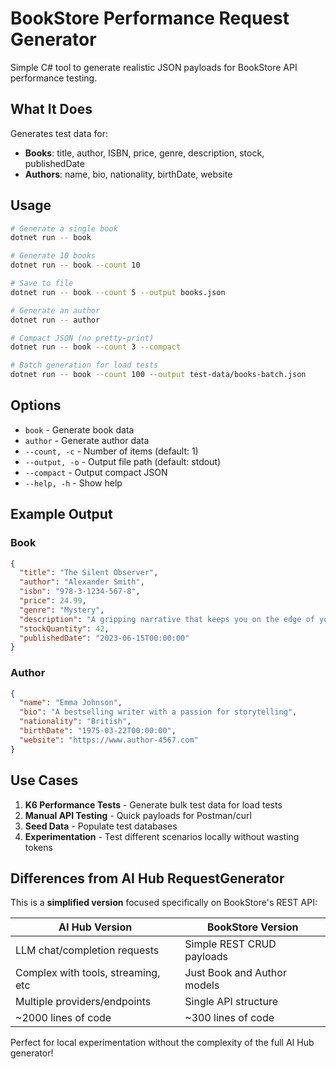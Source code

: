 # BookStore Performance Request Generator

Simple C# tool to generate realistic JSON payloads for BookStore API performance testing.

## What It Does

Generates test data for:

- **Books**: title, author, ISBN, price, genre, description, stock, publishedDate
- **Authors**: name, bio, nationality, birthDate, website

## Usage

```bash
# Generate a single book
dotnet run -- book

# Generate 10 books
dotnet run -- book --count 10

# Save to file
dotnet run -- book --count 5 --output books.json

# Generate an author
dotnet run -- author

# Compact JSON (no pretty-print)
dotnet run -- book --count 3 --compact

# Batch generation for load tests
dotnet run -- book --count 100 --output test-data/books-batch.json
```

## Options

- `book` - Generate book data
- `author` - Generate author data
- `--count, -c` - Number of items (default: 1)
- `--output, -o` - Output file path (default: stdout)
- `--compact` - Output compact JSON
- `--help, -h` - Show help

## Example Output

### Book

```json
{
  "title": "The Silent Observer",
  "author": "Alexander Smith",
  "isbn": "978-3-1234-567-8",
  "price": 24.99,
  "genre": "Mystery",
  "description": "A gripping narrative that keeps you on the edge of your seat",
  "stockQuantity": 42,
  "publishedDate": "2023-06-15T00:00:00"
}
```

### Author

```json
{
  "name": "Emma Johnson",
  "bio": "A bestselling writer with a passion for storytelling",
  "nationality": "British",
  "birthDate": "1975-03-22T00:00:00",
  "website": "https://www.author-4567.com"
}
```

## Use Cases

1. **K6 Performance Tests** - Generate bulk test data for load tests
2. **Manual API Testing** - Quick payloads for Postman/curl
3. **Seed Data** - Populate test databases
4. **Experimentation** - Test different scenarios locally without wasting tokens

## Differences from AI Hub RequestGenerator

This is a **simplified version** focused specifically on BookStore's REST API:

| AI Hub Version | BookStore Version |
|----------------|-------------------|
| LLM chat/completion requests | Simple REST CRUD payloads |
| Complex with tools, streaming, etc | Just Book and Author models |
| Multiple providers/endpoints | Single API structure |
| ~2000 lines of code | ~300 lines of code |

Perfect for local experimentation without the complexity of the full AI Hub generator!

